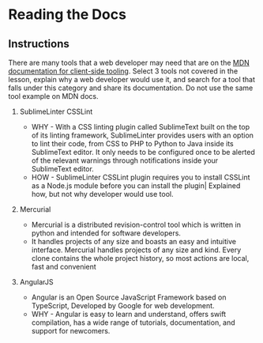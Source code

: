 # Reading the Docs

## Instructions

There are many tools that a web developer may need that are on the [MDN documentation for client-side tooling](https://developer.mozilla.org/docs/Learn/Tools_and_testing/Understanding_client-side_tools/Overview). Select 3 tools not covered in the lesson, explain why a web developer would use it, and search for a tool that falls under this category and share its documentation. Do not use the same tool example on MDN docs.


1. SublimeLinter CSSLint 
   - WHY - With a CSS linting plugin called SublimeText built on the top of its linting framework, SublimeLinter provides users with an option to lint their code, from
     CSS to PHP to Python to Java inside its SublimeText editor. It only needs to be configured once to be alerted of the relevant warnings through notifications inside
     your SublimeText editor.
   - HOW - SublimeLinter CSSLint plugin requires you to install CSSLint as a Node.js module before you can install the plugin| Explained how, but not why developer would
     use tool.

2. Mercurial
   - Mercurial is a distributed revision-control tool which is written in python and intended for software developers.
   - It handles projects of any size and boasts an easy and intuitive interface. Mercurial handles projects of any size and kind. Every clone contains the whole project
     history, so most actions are local, fast and convenient
     
3. AngularJS
   - Angular is an Open Source JavaScript Framework based on TypeScript, Developed by Google for web development.
   - WHY - Angular is easy to learn and understand, offers swift compilation, has a wide range of tutorials, documentation, and support for newcomers. 
